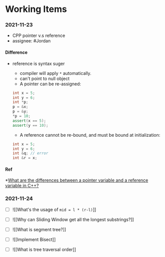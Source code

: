 # Working Items

### 2021-11-23 
* CPP pointer v.s reference
* assignee: #Jordan 

#### Difference 
* reference is syntax suger
	* compiler will apply `*` automatically.
	* can't point to null object
	* A pointer can be re-assigned:
	```cpp
	int x = 5;
	int y = 6;
	int *p;
	p = &x;
	p = &y;
	*p = 10;
	assert(x == 5);
	assert(y == 10);
	```
	* A reference cannot be re-bound, and must be bound at initialization:

	```cpp
	int x = 5;
	int y = 6;
	int &q; // error
	int &r = x;
	```
#### Ref
*[What are the differences between a pointer variable and a reference variable in C++?](https://stackoverflow.com/questions/57483/what-are-the-differences-between-a-pointer-variable-and-a-reference-variable-in)

### 2021-11-24

- [ ] ![[What's the usage of `mid = l * (r-l)`]]
- [ ] ![[Why can Sliding Window get all the longest substrings?]]

- [ ] ![[What is segment tree?]]
- [ ] ![[Implement Bisect]]
- [ ] ![[What is tree traversal order]]